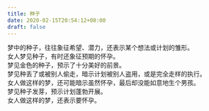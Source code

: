 ```yaml
---
title: 种子
date: 2020-02-15T20:54:12+08:00
draft: false
---
```


梦中的种子，往往象征希望、潜力，还表示某个想法或计划的雏形。<br>
女人梦见种子，有时还象征预期的怀孕。<br>
梦见金色的种子，预示了十分美好的前景。<br>
梦见种丢了或被别人偷走，暗示计划被别人盗用，或是完全走样的执行。<br>
女人做这样的梦，还可能暗示虽然怀孕，最后却没能如意地生个男孩。<br>
梦见种子发芽，预示计划蓬勃开展。<br>
女人做这样的梦，还表示要怀孕。<br>
